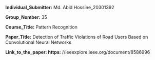 **Individual_Submitter:** Md. Abid Hossine_20301392

**Group_Number:** 35

**Course_Title:** Pattern Recognition

**Paper_Title:** Detection of Traffic Violations of Road Users Based on Convolutional Neural Networks

**Link_to_the_paper: https:** //ieeexplore.ieee.org/document/8586996 

